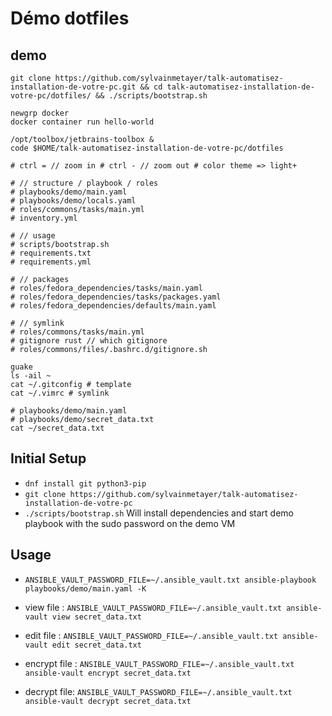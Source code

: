 # Démo dotfiles

## demo

```shell
git clone https://github.com/sylvainmetayer/talk-automatisez-installation-de-votre-pc.git && cd talk-automatisez-installation-de-votre-pc/dotfiles/ && ./scripts/bootstrap.sh

newgrp docker
docker container run hello-world

/opt/toolbox/jetbrains-toolbox &
code $HOME/talk-automatisez-installation-de-votre-pc/dotfiles

# ctrl = // zoom in # ctrl - // zoom out # color theme => light+

# // structure / playbook / roles
# playbooks/demo/main.yaml
# playbooks/demo/locals.yaml
# roles/commons/tasks/main.yml
# inventory.yml

# // usage
# scripts/bootstrap.sh
# requirements.txt
# requirements.yml

# // packages
# roles/fedora_dependencies/tasks/main.yaml
# roles/fedora_dependencies/tasks/packages.yaml
# roles/fedora_dependencies/defaults/main.yaml

# // symlink
# roles/commons/tasks/main.yml
# gitignore rust // which gitignore
# roles/commons/files/.bashrc.d/gitignore.sh

guake
ls -ail ~
cat ~/.gitconfig # template
cat ~/.vimrc # symlink

# playbooks/demo/main.yaml
# playbooks/demo/secret_data.txt
cat ~/secret_data.txt
```

## Initial Setup

- `dnf install git python3-pip`
- `git clone https://github.com/sylvainmetayer/talk-automatisez-installation-de-votre-pc`
- `./scripts/bootstrap.sh` Will install dependencies and start demo playbook with the sudo password on the demo VM

## Usage

- `ANSIBLE_VAULT_PASSWORD_FILE=~/.ansible_vault.txt ansible-playbook playbooks/demo/main.yaml -K`

- view file : `ANSIBLE_VAULT_PASSWORD_FILE=~/.ansible_vault.txt ansible-vault view secret_data.txt`
- edit file : `ANSIBLE_VAULT_PASSWORD_FILE=~/.ansible_vault.txt ansible-vault edit secret_data.txt`
- encrypt file : `ANSIBLE_VAULT_PASSWORD_FILE=~/.ansible_vault.txt ansible-vault encrypt secret_data.txt`
- decrypt file: `ANSIBLE_VAULT_PASSWORD_FILE=~/.ansible_vault.txt ansible-vault decrypt secret_data.txt`

